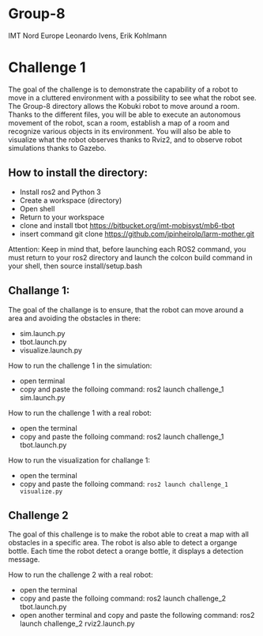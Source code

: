 # Group-8
IMT Nord Europe Leonardo Ivens, Erik Kohlmann
# Challenge 1
The goal of the challenge is to demonstrate the capability of a robot to move in a cluttered environment with a possibility to see what the robot see.
The Group-8 directory allows the Kobuki robot to move around a room. Thanks to the different files, you will be able to execute an autonomous movement of the robot, scan a room, establish a map of a room and recognize various objects in its environment. You will also be able to visualize what the robot observes thanks to Rviz2, and to observe robot simulations thanks to Gazebo.


How to install the directory:
------------
- Install ros2 and Python 3
- Create a workspace (directory)
- Open shell
- Return to your workspace
- clone and install tbot https://bitbucket.org/imt-mobisyst/mb6-tbot
- insert command git clone https://github.com/jpinheirolp/larm-mother.git


Attention:
Keep in mind that, before launching each ROS2 command, you must return to your ros2 directory and launch the colcon build command in your shell, then source install/setup.bash


Challange 1:
--
The goal of the challange is to ensure, that the robot can move around a area and avoiding the obstacles in there:
- sim.launch.py  
- tbot.launch.py 
- visualize.launch.py 

How to run the challenge 1 in the simulation:
- open terminal
- copy and paste the folloing command: ros2 launch challenge_1 sim.launch.py

How to run the challenge 1 with a real robot:
- open the terminal
- copy and paste the folloing command: ros2 launch challenge_1 tbot.launch.py

How to run the visualization for challange 1:
- open the terminal
- copy and paste the folloing command: `ros2 launch challenge_1 visualize.py`

Challenge 2
--
The goal of this challenge is to make the robot able to creat a map with all obstacles in a specific area. The robot is also able to detect a organge bottle. Each time the robot detect a orange bottle, it displays a detection message.

How to run the challenge 2 with a real robot:
- open the terminal
- copy and paste the folloing command: ros2 launch challenge_2 tbot.launch.py
- open another terminal and copy and paste the following command: ros2 launch challenge_2 rviz2.launch.py








